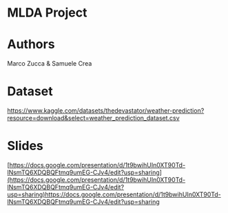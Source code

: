 # MLDA Project
# Authors
Marco Zucca & Samuele Crea

# Dataset
https://www.kaggle.com/datasets/thedevastator/weather-prediction?resource=download&select=weather_prediction_dataset.csv

# Slides
[https://docs.google.com/presentation/d/1t9bwihUIn0XT90Td-lNsmTQ6XDQBQFtmq9umEG-CJv4/edit?usp=sharing](https://docs.google.com/presentation/d/1t9bwihUIn0XT90Td-lNsmTQ6XDQBQFtmq9umEG-CJv4/edit?usp=sharing)https://docs.google.com/presentation/d/1t9bwihUIn0XT90Td-lNsmTQ6XDQBQFtmq9umEG-CJv4/edit?usp=sharing
